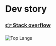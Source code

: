 # Dev story

### <a href="https://stackoverflow.com/users/6462382/elhoucine-ayoub">👉  Stack overflow</a>

![Top Langs](https://awesome-github-stats.azurewebsites.net/user-stats/ayoubElhoucine?show_icons=true&cardType=github)
